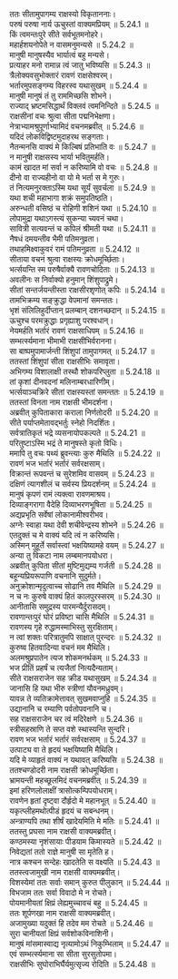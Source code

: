 

  
ततः सीतामुपागम्य राक्षस्यो विकृताननाः।  
परुषं परुषा नार्य ऊचुस्तां वाक्यमप्रियम् ॥ 5.24.1 ॥   
किं त्वमन्तःपुरे सीते सर्वभूतमनोहरे।  
महार्हशयनोपेते न वासमनुमन्यसे ॥ 5.24.2 ॥   
मानुषी मानुषस्यैव भार्यात्वं बहु मन्यसे।  
प्रत्याहर मनो रामान्न त्वं जातु भविष्यसि ॥ 5.24.3 ॥   
त्रैलोक्यवसुभोक्तारं रावणं राक्षसेश्वरम्।  
भर्तारमुपसङ्गम्य विहरस्व यथासुखम् ॥ 5.24.4 ॥   
मानुषी मानुषं तं तु राममिच्छसि शोभने।  
राज्याद् भ्रष्टमसिद्धार्थं विक्लवं त्वमनिन्दिते ॥ 5.24.5 ॥   
राक्षसीनां वचः श्रुत्वा सीता पद्मनिभेक्षणा।  
नेत्राभ्यामश्रुपूर्णाभ्यामिदं वचनमब्रवीत् ॥ 5.24.6 ॥   
यदिदं लोकविद्विष्टमुदाहरथ सङ्गताः।  
नैतन्मनसि वाक्यं मे किल्बिषं प्रतिभाति वः ॥ 5.24.7 ॥   
न मानुषी राक्षसस्य भार्या भवितुमर्हति।  
कामं खादत मां सर्वा न करिष्यामि वो वचः ॥ 5.24.8 ॥   
दीनो वा राज्यहीनो वा यो मे भर्ता स मे गुरुः।  
तं नित्यमनुरक्ताऽस्मि यथा सूर्यं सुवर्चला ॥ 5.24.9 ॥   
यथा शची महाभागा शक्रं समुपतिष्ठति।  
अरुन्धती वसिष्ठं च रोहिणी शशिनं यथा ॥ 5.24.10 ॥   
लोपामुद्रा यथाऽगस्त्यं सुकन्या च्यवनं चथा।  
सावित्री सत्यवन्तं च कपिलं श्रीमती यथा ॥ 5.24.11 ॥   
नैषधं दमयन्तीव भैमी पतिमनुव्रता।  
तथाहमिक्ष्वाकुवरं रामं पतिमनुव्रता ॥ 5.24.12 ॥   
सीताया वचनं श्रुत्वा राक्षस्यः क्रोधमूर्च्छिताः।  
भर्त्सयन्ति स्म परुषैर्वाक्यै रावणचोदिताः ॥ 5.24.13 ॥   
अवलीनः स निर्वाक्यो हनुमान् शिंशुपाद्रुमे।  
सीतां सन्तर्जयन्तीस्ता राक्षसीरशृणोत् कपिः ॥ 5.24.14 ॥   
तामभिक्रम्य सङ्क्रुद्धा वेपमानां समन्ततः।  
भृशं संलिलिहुर्दीप्तान् प्रलम्बान् दशनच्छदान् ॥ 5.24.15 ॥   
ऊचुश्च परमक्रुद्धाः प्रगृह्याशु परश्वधान्।  
नेयमर्हति भर्तारं रावणं राक्षसाधिपम् ॥ 5.24.16 ॥   
सम्भर्त्स्यमाना भीमाभी राक्षसीभिर्वरानना।  
सा बाष्पमुपामार्जन्ती शिंशुपां तामुपागमत् ॥ 5.24.17 ॥   
ततस्तां शिंशुपां सीता राक्षसीभिः समावृता।  
अभिगम्य विशालाक्षी तस्थौ शोकपरिप्लुता ॥ 5.24.18 ॥   
तां कृशां दीनवदनां मलिनाम्बरधारिणीम्।  
भर्त्सयाञ्चक्रिरे सीतां राक्षस्यस्तां समन्ततः ॥ 5.24.19 ॥   
ततस्तां विनता नाम राक्षसी भीमदर्शना।  
अब्रवीत् कुपिताकारा कराला निर्णतोदरी ॥ 5.24.20 ॥   
सीते पर्याप्तमेतावद्भर्तुः स्नेहो निदर्शितः।  
सर्वत्रातिकृतं भद्रे व्यसनायोपकल्पते ॥ 5.24.21 ॥   
परितुष्टाऽस्मि भद्रं ते मानुषस्ते कृतो विधिः।  
ममापि तु वचः पथ्यं ब्रुवन्त्याः कुरु मैथिलि ॥ 5.24.22 ॥   
रावणं भज भर्तारं भर्तारं सर्वरक्षसाम्।  
विक्रान्तं रूपवन्तं च सुरेशमिव वासवम् ॥ 5.24.23 ॥   
दक्षिणं त्यागशीलं च सर्वस्य प्रियदर्शनम् ॥ 5.24.24 ॥   
मानुषं कृपणं रामं त्यक्त्वा रावणमाश्रय।  
दिव्याङ्गरागा वैदेहि दिव्याभरणभूषिता ॥ 5.24.25 ॥   
अद्यप्रभृति सर्वेषां लोकानामीश्वरीभव।  
अग्नेः स्वाहा यथा देवी शचीवेन्द्रस्य शोभने ॥ 5.24.26 ॥   
एतदुक्तं च मे वाक्यं यदि त्वं न करिष्यसि।  
अस्मिन् मुहूर्ते सर्वास्त्वां भक्षयिष्यामहे वयम् ॥ 5.24.27 ॥   
अन्या तु विकटा नाम लम्बमानपयोधरा।  
अब्रवीत् कुपिता सीतां मुष्टिमुद्यम्य गर्जती ॥ 5.24.28 ॥   
बहून्यप्रियरूपाणि वचनानि सुदुर्मते।  
अनुक्रोशान्मृदुत्वाच्च सोढानि तव मैथिलि ॥ 5.24.29 ॥   
न च नः कुरुषे वाक्यं हितं कालपुरस्सरम् ॥ 5.24.30 ॥   
आनीतासि समुद्रस्य पारमन्यैर्दुरासदम्।  
रावणान्तःपुरं घोरं प्रविष्टा चासि मैथिलि ॥ 5.24.31 ॥   
रावणस्य गृहे रुद्धामस्माभिस्तु सुरक्षिताम्।  
न त्वां शक्तः परित्रातुमपि साक्षात् पुरन्दरः ॥ 5.24.32 ॥   
कुरुष्व हितवादिन्या वचनं मम मैथिलि।  
अलमश्रुप्रपातेन त्यज शोकमनर्थकम् ॥ 5.24.33 ॥   
भज प्रीतिं प्रहर्षं च त्यजैतां नित्यदैन्यताम्।  
सीते राक्षसराजेन सह क्रीड यथासुखम् ॥ 5.24.34 ॥   
जानासि हि यथा भीरु स्त्रीणां यौवनमध्रुवम्।  
यावन्न ते व्यतिक्रामेत्तावत् सुखमवाप्नुहि ॥ 5.24.35 ॥   
उद्यानानि च रम्याणि पर्वतोपवनानि च।  
सह राक्षसराजेन चर त्वं मदिरेक्षणे ॥ 5.24.36 ॥   
स्त्रीसहस्राणि ते सप्त वशे स्थास्यन्ति सुन्दरि।  
रावण भज भर्तारं भर्तारं सर्वरक्षसाम् ॥ 5.24.37 ॥   
उत्पाट्य वा ते हृदयं भक्षयिष्यामि मैथिलि।  
यदि मे व्याहृतं वाक्यं न यथावत् करिष्यसि ॥ 5.24.38 ॥   
ततश्चण्डोदरी नाम राक्षसी क्रोधमूर्च्छिता।  
भ्रामयन्ती महच्छूलमिदं वचनमब्रवीत् ॥ 5.24.39 ॥   
इमां हरिणलोलाक्षीं त्रासोत्कम्पिपयोधराम्।  
रावणेन हृतां दृष्ट्वा दौर्हृदो मे महानभूत् ॥ 5.24.40 ॥   
यकृत्प्लीहमथोत्पीडं हृदयं च सबन्धनम्।  
अन्त्राण्यपि तथा शीर्षं खादेयमिति मे मतिः ॥ 5.24.41 ॥   
ततस्तु प्रघसा नाम राक्षसी वाक्यमब्रवीत्।  
कण्ठमस्या नृशंसायाः पीडयाम किमास्यते ॥ 5.24.42 ॥   
निवेद्यतां ततो राज्ञे मानुषी सा मृतेति ह।  
नात्र कश्चन सन्देहः खादतेति स वक्ष्यति ॥ 5.24.43 ॥   
ततस्त्वजामुखी नाम राक्षसी वाक्यमब्रवीत्।  
विशस्येमां ततः सर्वाः समान् कुरुत पीलुकान् ॥ 5.24.44 ॥   
विभजाम ततः सर्वा विवादो मे न रोचते।  
पोयमानीयतां क्षिप्रं लेह्यमुच्चावचं बहु ॥ 5.24.45 ॥   
ततः शूर्पणखा नाम राक्षसी वाक्यमब्रवीत्।  
अजामुख्या यदुक्तं हि तदेव मम रोचते ॥ 5.24.46 ॥   
सुरा चानीयतां क्षिप्रं सर्वशोकविनाशिनी।  
मानुषं मांसमास्वाद्य नृत्यामोऽथं निकुम्भिलाम् ॥ 5.24.47 ॥   
एवं सम्भर्त्स्यमाना सा सीता सुरसुतोपमा।  
राक्षसीभिः सुघोराभिर्घैर्यमुत्सृज्य रोदिति ॥ 5.24.48 ॥   
